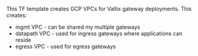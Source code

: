 This TF template creates GCP VPCs for Valtix gateway deployments.  This creates:
- mgmt VPC - can be shared my multiple gateways
- datapath VPC - used for ingress gateways where applications can reside
- egress VPC - used for egress gateways

